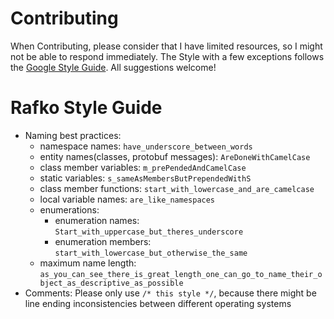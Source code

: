 Contributing
===

When Contributing, please consider that I have limited resources, so I might not be able to respond immediately. The Style with a few exceptions follows the [Google Style Guide](https://google.github.io/styleguide/). All suggestions welcome!

Rafko Style Guide
===

  - Naming best practices:
    - namespace names: `have_underscore_between_words`
    - entity names(classes, protobuf messages): `AreDoneWithCamelCase`
    - class member variables: `m_prePendedAndCamelCase`
    - static variables: `s_sameAsMembersButPrependedWithS`
    - class member functions: `start_with_lowercase_and_are_camelcase`
    - local variable names: `are_like_namespaces`
    - enumerations:
      - enumeration names: `Start_with_uppercase_but_theres_underscore`
      - enumeration members: `start_with_lowercase_but_otherwise_the_same`
    - maximum name length: `as_you_can_see_there_is_great_length_one_can_go_to_name_their_object_as_descriptive_as_possible`
  - Comments: Please only use `/* this style */`, because there might be line ending inconsistencies between different operating systems
